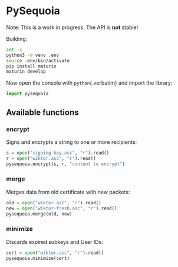 # PySequoia

Note: This is a work in progress. The API is **not** stable!

Building:

```bash
set -x
python3 -m venv .env
source .env/bin/activate
pip install maturin
maturin develop
```

Now open the console with `python`{.verbatim} and import the library:

```python
import pysequoia
```

## Available functions

### encrypt

Signs and encrypts a string to one or more recipients:

```python
s = open("signing-key.asc", "r").read()
r = open("wiktor.asc", "r").read()
pysequoia.encrypt(s, r, "content to encrypt")
```

### merge

Merges data from old certificate with new packets:

```python
old = open("wiktor.asc", "r").read()
new = open("wiktor-fresh.asc", "r").read()
pysequoia.merge(old, new)
```

### minimize

Discards expired subkeys and User IDs:

```python
cert = open("wiktor.asc", "r").read()
pysequoia.minimize(cert)
```
